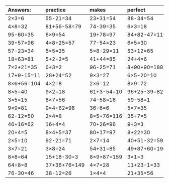 | Answers: | practice | makes | perfect | ! |
| :--- | :--- | :--- | :--- | :--- |
| 2×3=6 | 55-21=34 | 23+31=54 | 88-34=54 | 1×9=9 | 
| 4×8=32 | 81+56-58=79 | 74-39=35 | 6×3=18 | 5×8=40 | 
| 95-60=35 | 6×9=54 | 19+78=97 | 84+82-47=119 | 6×7=42 | 
| 39+57=96 | 4×8+25=57 | 77-54=23 | 6×5=30 | 40+5=45 | 
| 57-23=34 | 5×5=25 | 5×8-29=11 | 53+12=65 | 6×4+51=75 | 
| 18+63=81 | 5+2-2=5 | 41+44=85 | 24÷4=6 | 9×7=63 | 
| 7×2+21=35 | 6÷3=2 | 96-25=71 | 8+90+90=188 | 6×4=24 | 
| 17+9-15=11 | 28+24=52 | 9×3=27 | 6×5-20=10 | 18÷9=2 | 
| 8×6+56=104 | 4×2=8 | 2×6=12 | 8×9=72 | 72+9+53=134 | 
| 8×5=40 | 9×2=18 | 61+3-54=10 | 96+25-39=82 | 9×8=72 | 
| 3×5=15 | 8×7=56 | 74-58=16 | 59-58=1 | 53+27=80 | 
| 9×9=81 | 9×4+62=98 | 36÷6=6 | 5×7=35 | 46-9=37 | 
| 62-12=50 | 2×4=8 | 8×5+76=116 | 35÷7=5 | 35-23=12 | 
| 46+16=62 | 16÷4=4 | 70+26=96 | 9÷3=3 | 22+57=79 | 
| 20÷4=5 | 8×4+5=37 | 80+17=97 | 8+22=30 | 3×2=6 | 
| 2×5=10 | 92-21=71 | 2×7=14 | 40+51-32=59 | 6×8=48 | 
| 3×7=21 | 3×8=24 | 54+31=85 | 49+87+60=196 | 3×3=9 | 
| 8×8=64 | 15+18-30=3 | 8×9+87=159 | 3×1=3 | 2×9=18 | 
| 64÷8=8 | 37+36+76=149 | 4×7=28 | 11+23-1=33 | 2×6+59=71 | 
| 76-30=46 | 38-12=26 | 1×4=4 | 21+35=56 | 9×5=45 | 

